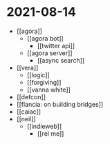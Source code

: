 # 2021-08-14

- [[agora]]
  - [[agora bot]]
    - [[twitter api]]
  - [[agora server]]
    - [[async search]]
- [[vera]]
  - [[logic]]
  - [[forgiving]]
  - [[vanna white]]
- [[defcon]]
- [[flancia: on building bridges]]
- [[caiac]]
- [[neil]]
  - [[indieweb]]
    - [[rel me]]
